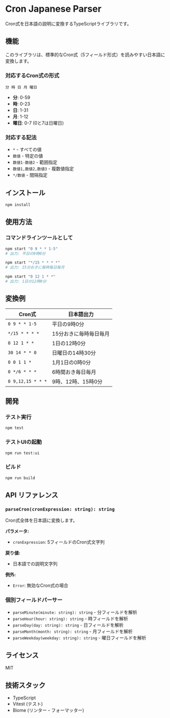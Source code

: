 # Cron Japanese Parser

Cron式を日本語の説明に変換するTypeScriptライブラリです。

## 機能

このライブラリは、標準的なCron式（5フィールド形式）を読みやすい日本語に変換します。

### 対応するCron式の形式

```
分 時 日 月 曜日
```

- **分**: 0-59
- **時**: 0-23
- **日**: 1-31
- **月**: 1-12
- **曜日**: 0-7 (0と7は日曜日)

### 対応する記法

- `*` - すべての値
- `数値` - 特定の値
- `数値1-数値2` - 範囲指定
- `数値1,数値2,数値3` - 複数値指定
- `*/数値` - 間隔指定

## インストール

```bash
npm install
```

## 使用方法

### コマンドラインツールとして

```bash
npm start "0 9 * * 1-5"
# 出力: 平日の9時0分

npm start "*/15 * * * *"
# 出力: 15分おきに毎時毎日毎月

npm start "0 12 1 * *"
# 出力: 1日の12時0分
```

## 変換例

| Cron式 | 日本語出力 |
|--------|------------|
| `0 9 * * 1-5` | 平日の9時0分 |
| `*/15 * * * *` | 15分おきに毎時毎日毎月 |
| `0 12 1 * *` | 1日の12時0分 |
| `30 14 * * 0` | 日曜日の14時30分 |
| `0 0 1 1 *` | 1月1日の0時0分 |
| `0 */6 * * *` | 6時間おき毎日毎月 |
| `0 9,12,15 * * *` | 9時、12時、15時0分 |

## 開発

### テスト実行

```bash
npm test
```

### テストUIの起動

```bash
npm run test:ui
```

### ビルド

```bash
npm run build
```

## API リファレンス

### `parseCron(cronExpression: string): string`

Cron式全体を日本語に変換します。

**パラメータ:**
- `cronExpression`: 5フィールドのCron式文字列

**戻り値:**
- 日本語での説明文字列

**例外:**
- `Error`: 無効なCron式の場合

### 個別フィールドパーサー

- `parseMinute(minute: string): string` - 分フィールドを解析
- `parseHour(hour: string): string` - 時フィールドを解析  
- `parseDay(day: string): string` - 日フィールドを解析
- `parseMonth(month: string): string` - 月フィールドを解析
- `parseWeekday(weekday: string): string` - 曜日フィールドを解析

## ライセンス

MIT

## 技術スタック

- TypeScript
- Vitest (テスト)
- Biome (リンター・フォーマッター)
